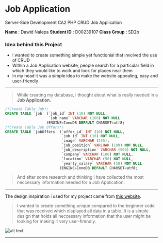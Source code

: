 # Job Application
Server-Side Development
CA2 PHP CRUD
Job Application
	
**Name**		: Dawid Nalepa
**Student ID**	: D00239107
**Class Group**	: SD2b
### Idea behind this Project
* I wanted to create something simple yet functionial that involved the use of CRUD
* Within a Job Application website, people search for a particular field in which they would like to work and look for places near them
* In my head it was a simple idea to make the website appealing, easy and user-friendly
___
> While creating my database, i thought about what is really needed in a **Job Application**.
```sql
/*Create Table Job*/
CREATE TABLE `job` (`job_id` INT (10) NOT NULL,
					`job_name` VARCHAR (100) NOT NULL
				   )ENGINE=InnoDB DEFAULT CHARSET=utf8;
/*Create Table Job Offers*/
CREATE TABLE `jobOffers` (`offer_id` INT (10) NOT NULL,
						  `job_id` INT (10) NOT NULL,
						  `image` VARCHAR (255),
						  `job_position` VARCHAR (100) NOT NULL,
						  `job_description` VARCHAR (500) NOT NULL,
						  `company` VARCHAR (100) NOT NULL,
						  `location` VARCHAR (50) NOT NULL,
						  `yearly_salary` VARCHAR (50) NOT NULL
					     )ENGINE=InnoDB DEFAULT CHARSET=utf8;
```
> And after some research and thinking i have collected the most neccessary information needed for a Job Application.
___
The design inspiration i used for my project came from [this website](https://www.irishjobs.ie/).
 > I wanted to create something unique compared to the beginner code that was received which displayed all data in a table. It is a simple design that holds all neccessary information that the user might be looking for making it very user-firendly.

 ![alt text](https://github.com/ndavido/server_side_ca2_dawidN_D00239107/raw/main/READMEimages/idea.PNG "Idea")
___
